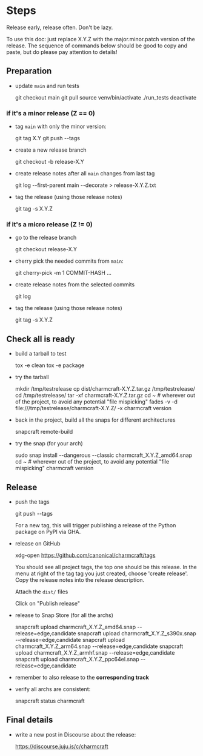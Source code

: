 # Steps

Release early, release often. Don't be lazy.

To use this doc: just replace X.Y.Z with the major.minor.patch version of
the release. The sequence of commands below should be good to copy and
paste, but do please pay attention to details!


## Preparation

- update `main` and run tests

    git checkout main
    git pull
    source venv/bin/activate
    ./run_tests
    deactivate

### if it's a minor release (Z == 0)

- tag `main` with only the minor version:

    git tag X.Y
    git push --tags

- create a new release branch

    git checkout -b release-X.Y

- create release notes after all `main` changes from last tag

    git log --first-parent main --decorate > release-X.Y.Z.txt

- tag the release (using those release notes)

    git tag -s X.Y.Z

### if it's a micro release (Z != 0)

- go to the release branch

    git checkout release-X.Y

- cherry pick the needed commits from `main`:

   git cherry-pick -m 1 COMMIT-HASH
   ...

- create release notes from the selected commits

    git log

- tag the release (using those release notes)

    git tag -s X.Y.Z


## Check all is ready

- build a tarball to test

    tox -e clean
    tox -e package

- try the tarball

    mkdir /tmp/testrelease
    cp dist/charmcraft-X.Y.Z.tar.gz /tmp/testrelease/
    cd /tmp/testrelease/
    tar -xf charmcraft-X.Y.Z.tar.gz
    cd ~  # wherever out of the project, to avoid any potential "file mispicking"
    fades -v -d file:///tmp/testrelease/charmcraft-X.Y.Z/ -x charmcraft version

- back in the project, build all the snaps for different architectures

    snapcraft remote-build

- try the snap (for your arch)

    sudo snap install --dangerous --classic charmcraft_X.Y.Z_amd64.snap
    cd ~  # wherever out of the project, to avoid any potential "file mispicking"
    charmcraft version


## Release

- push the tags

    git push --tags

    For a new tag, this will trigger publishing a release of the Python
    package on PyPI via GHA.

- release on GitHub

    xdg-open https://github.com/canonical/charmcraft/tags

    You should see all project tags, the top one should be this release.
    In the menu at right of the tag tag you just created, choose 'create
    release'. Copy the release notes into the release description.

    Attach the `dist/` files

    Click on "Publish release"

- release to Snap Store (for all the archs)

    snapcraft upload charmcraft_X.Y.Z_amd64.snap --release=edge,candidate
    snapcraft upload charmcraft_X.Y.Z_s390x.snap --release=edge,candidate
    snapcraft upload charmcraft_X.Y.Z_arm64.snap --release=edge,candidate
    snapcraft upload charmcraft_X.Y.Z_armhf.snap --release=edge,candidate
    snapcraft upload charmcraft_X.Y.Z_ppc64el.snap --release=edge,candidate

- remember to also release to the **corresponding track**

- verify all archs are consistent:

    snapcraft status charmcraft


## Final details

- write a new post in Discourse about the release:

    https://discourse.juju.is/c/charmcraft
